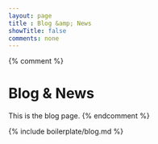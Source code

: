 ```yaml
---
layout: page
title : Blog &amp; News
showTitle: false
comments: none
---
```


{% comment %}
# **Blog &amp; News**

This is the blog page.
{% endcomment %}

{% include boilerplate/blog.md %}